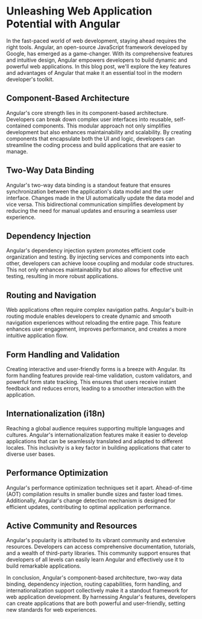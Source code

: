 # Unleashing Web Application Potential with Angular

In the fast-paced world of web development, staying ahead requires the right tools. Angular, an open-source JavaScript framework developed by Google, has emerged as a game-changer. With its comprehensive features and intuitive design, Angular empowers developers to build dynamic and powerful web applications. In this blog post, we'll explore the key features and advantages of Angular that make it an essential tool in the modern developer's toolkit.

## Component-Based Architecture

Angular's core strength lies in its component-based architecture. Developers can break down complex user interfaces into reusable, self-contained components. This modular approach not only simplifies development but also enhances maintainability and scalability. By creating components that encapsulate both the UI and logic, developers can streamline the coding process and build applications that are easier to manage.

## Two-Way Data Binding

Angular's two-way data binding is a standout feature that ensures synchronization between the application's data model and the user interface. Changes made in the UI automatically update the data model and vice versa. This bidirectional communication simplifies development by reducing the need for manual updates and ensuring a seamless user experience.

## Dependency Injection

Angular's dependency injection system promotes efficient code organization and testing. By injecting services and components into each other, developers can achieve loose coupling and modular code structures. This not only enhances maintainability but also allows for effective unit testing, resulting in more robust applications.

## Routing and Navigation

Web applications often require complex navigation paths. Angular's built-in routing module enables developers to create dynamic and smooth navigation experiences without reloading the entire page. This feature enhances user engagement, improves performance, and creates a more intuitive application flow.

## Form Handling and Validation

Creating interactive and user-friendly forms is a breeze with Angular. Its form handling features provide real-time validation, custom validators, and powerful form state tracking. This ensures that users receive instant feedback and reduces errors, leading to a smoother interaction with the application.

## Internationalization (i18n)

Reaching a global audience requires supporting multiple languages and cultures. Angular's internationalization features make it easier to develop applications that can be seamlessly translated and adapted to different locales. This inclusivity is a key factor in building applications that cater to diverse user bases.

## Performance Optimization

Angular's performance optimization techniques set it apart. Ahead-of-time (AOT) compilation results in smaller bundle sizes and faster load times. Additionally, Angular's change detection mechanism is designed for efficient updates, contributing to optimal application performance.

## Active Community and Resources

Angular's popularity is attributed to its vibrant community and extensive resources. Developers can access comprehensive documentation, tutorials, and a wealth of third-party libraries. This community support ensures that developers of all levels can easily learn Angular and effectively use it to build remarkable applications.

In conclusion, Angular's component-based architecture, two-way data binding, dependency injection, routing capabilities, form handling, and internationalization support collectively make it a standout framework for web application development. By harnessing Angular's features, developers can create applications that are both powerful and user-friendly, setting new standards for web experiences.
